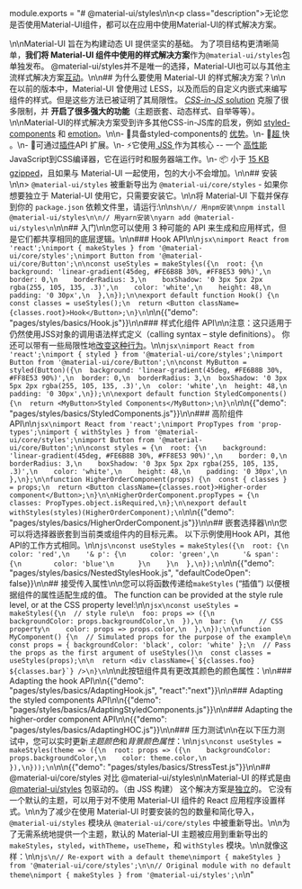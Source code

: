 module.exports = "# @material-ui/styles\n\n<p class=\"description\">无论您是否使用Material-UI组件，都可以在应用中使用Material-UI的样式解决方案。</p>\n\nMaterial-UI 旨在为构建动态 UI 提供坚实的基础。 为了项目结构更清晰简单，**我们将 Material-UI 组件中使用的样式解决方案**作为` @material-ui/styles `包单独发布。 @material-ui/styles并不是唯一的选择，Material-UI也可以与其他主流样式解决方案[互动](/guides/interoperability/)。\n\n## 为什么要使用 Material-UI 的样式解决方案？\n\n在以前的版本中，Material-UI 曾使用过 LESS，以及而后的自定义内嵌式来编写组件的样式。但是这些方法已被证明了其局限性。 [*CSS-in-JS* solution](https://github.com/oliviertassinari/a-journey-toward-better-style) 克服了很多限制，并 **开启了很多强大的功能**（主题嵌套、动态样式、自举等等）。\n\nMaterial-UI的样式解决方案受到许多其他CSS-in-JS库的启发，例如 [styled-components](https://www.styled-components.com/) 和 [emotion](https://emotion.sh/)。\n\n- 💅具备styled-components的 [ 优势](https://www.styled-components.com/docs/basics#motivation)。\n- 🚀[超 ](https://github.com/Foso/material-ui/blob/master/packages/material-ui-benchmark/README.md#material-uistyles)快 。\n- 🧩可通过[插件](https://github.com/cssinjs/jss/blob/master/docs/plugins.md)API 扩展。\n- ⚡️它使用[ JSS ](https://github.com/cssinjs/jss)作为其核心 -- 一个 [高性能](https://github.com/cssinjs/jss/blob/master/docs/performance.md) JavaScript到CSS编译器，它在运行时和服务器端工作。\n- 📦 小于 [15 KB gzipped](https://bundlephobia.com/result?p=@material-ui/styles)，且如果与 Material-UI 一起使用，包的大小不会增加。\n\n## 安装\n\n> `@material-ui/styles` 被重新导出为 `@material-ui/core/styles` - 如果你想要独立于 Material-UI 使用它，只需要安装它。\n\n将 Material-UI 下载并保存到你的 `package.json` 依赖文件里，请运行:\n\n```sh\n// 用npm安装\nnpm install @material-ui/styles\n\n// 用yarn安装\nyarn add @material-ui/styles\n```\n\n## 入门\n\n您可以使用 3 种可能的 API 来生成和应用样式，但是它们都共享相同的底层逻辑。\n\n### Hook API\n\n```jsx\nimport React from 'react';\nimport { makeStyles } from '@material-ui/core/styles';\nimport Button from '@material-ui/core/Button';\n\nconst useStyles = makeStyles({\n  root: {\n    background: 'linear-gradient(45deg, #FE6B8B 30%, #FF8E53 90%)',\n    border: 0,\n    borderRadius: 3,\n    boxShadow: '0 3px 5px 2px rgba(255, 105, 135, .3)',\n    color: 'white',\n    height: 48,\n    padding: '0 30px',\n  },\n});\n\nexport default function Hook() {\n  const classes = useStyles();\n  return <Button className={classes.root}>Hook</Button>;\n}\n```\n\n{{\"demo\": \"pages/styles/basics/Hook.js\"}}\n\n### 样式化组件 API\n\n注意：这只适用于仍然使用JSS对象的调用语法样式定义（calling syntax – style definitions）。 你还可以带有一些局限性地[改变这种行为](/styles/advanced/#string-templates)。\n\n```jsx\nimport React from 'react';\nimport { styled } from '@material-ui/core/styles';\nimport Button from '@material-ui/core/Button';\n\nconst MyButton = styled(Button)({\n  background: 'linear-gradient(45deg, #FE6B8B 30%, #FF8E53 90%)',\n  border: 0,\n  borderRadius: 3,\n  boxShadow: '0 3px 5px 2px rgba(255, 105, 135, .3)',\n  color: 'white',\n  height: 48,\n  padding: '0 30px',\n});\n\nexport default function StyledComponents() {\n  return <MyButton>Styled Components</MyButton>;\n}\n```\n\n{{\"demo\": \"pages/styles/basics/StyledComponents.js\"}}\n\n### 高阶组件API\n\n```jsx\nimport React from 'react';\nimport PropTypes from 'prop-types';\nimport { withStyles } from '@material-ui/core/styles';\nimport Button from '@material-ui/core/Button';\n\nconst styles = {\n  root: {\n    background: 'linear-gradient(45deg, #FE6B8B 30%, #FF8E53 90%)',\n    border: 0,\n    borderRadius: 3,\n    boxShadow: '0 3px 5px 2px rgba(255, 105, 135, .3)',\n    color: 'white',\n    height: 48,\n    padding: '0 30px',\n  },\n};\n\nfunction HigherOrderComponent(props) {\n  const { classes } = props;\n  return <Button className={classes.root}>Higher-order component</Button>;\n}\n\nHigherOrderComponent.propTypes = {\n  classes: PropTypes.object.isRequired,\n};\n\nexport default withStyles(styles)(HigherOrderComponent);\n```\n\n{{\"demo\": \"pages/styles/basics/HigherOrderComponent.js\"}}\n\n## 嵌套选择器\n\n您可以将选择器嵌套到当前类或组件内的目标元素。 以下示例使用Hook API，其他API的工作方式相同。\n\n```js\nconst useStyles = makeStyles({\n  root: {\n    color: 'red',\n    '& p': {\n      color: 'green',\n      '& span': {\n        color: 'blue'\n      }\n    }\n  },\n});\n```\n\n{{\"demo\": \"pages/styles/basics/NestedStylesHook.js\", \"defaultCodeOpen\": false}}\n\n## 接受传入属性\n\n您可以将函数传递给` makeStyles ` (“插值”) 以便根据组件的属性适配生成的值。 The function can be provided at the style rule level, or at the CSS property level:\n\n```jsx\nconst useStyles = makeStyles({\n  // style rule\n  foo: props => ({\n    backgroundColor: props.backgroundColor,\n  }),\n  bar: {\n    // CSS property\n    color: props => props.color,\n  },\n});\n\nfunction MyComponent() {\n  // Simulated props for the purpose of the example\n  const props = { backgroundColor: 'black', color: 'white' };\n  // Pass the props as the first argument of useStyles()\n  const classes = useStyles(props);\n\n  return <div className={`${classes.foo} ${classes.bar}`} />\n}\n```\n\n此按钮组件具有更改其颜色的颜色属性：\n\n### Adapting the hook API\n\n{{\"demo\": \"pages/styles/basics/AdaptingHook.js\", \"react\":\"next\"}}\n\n### Adapting the styled components API\n\n{{\"demo\": \"pages/styles/basics/AdaptingStyledComponents.js\"}}\n\n### Adapting the higher-order component API\n\n{{\"demo\": \"pages/styles/basics/AdaptingHOC.js\"}}\n\n### 压力测试\n\n在以下压力测试中，您可以实时更新*主题颜色*和*背景颜色属性*：\n\n```js\nconst useStyles = makeStyles(theme => ({\n  root: props => ({\n    backgroundColor: props.backgroundColor,\n    color: theme.color,\n  }),\n}));\n```\n\n{{\"demo\": \"pages/styles/basics/StressTest.js\"}}\n\n## @material-ui/core/styles 对比 @material-ui/styles\n\nMaterial-UI 的样式是由 [@material-ui/styles](https://www.npmjs.com/package/@material-ui/styles) 包驱动的。（由 JSS 构建） 这个解决方案是[独立](https://bundlephobia.com/result?p=@material-ui/styles)的。 它没有一个默认的主题，可以用于对不使用 Material-UI 组件的 React 应用程序设置样式。\n\n为了减少在使用 Material-UI 时要安装的包的数量和简化导入，`@material-ui/styles` 模块从 `@material-ui/core/styles` 中被重新导出。\n\n为了无需系统地提供一个主题，默认的 Material-UI 主题被应用到重新导出的 `makeStyles`，`styled`，`withTheme`，`useTheme`，和 `withStyles` 模块。\n\n就像这样：\n\n```js\n// Re-export with a default theme\nimport { makeStyles } from '@material-ui/core/styles';\n\n// Original module with no default theme\nimport { makeStyles } from '@material-ui/styles';\n```\n"